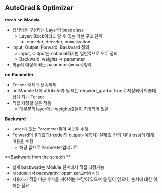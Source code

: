 ## AutoGrad & Optimizer

**torch.nn.Module**

- 딥러닝을 구성하는 Layer의 base class
  - Layer: Block이라고 할 수 있는 기본 구조 단위
    - encoder, decoder, nomalization
- Input, Output, Forward, Backward 정의
  - Input, Output은 optional하지만 일반적으로 모두 정의
  - Backward: weights → parameter
- 학습의 대상이 되는 parameter(tensor)정의

**nn.Parameter**

- Tensor 객체의 상속객체
- nn.Module 내에 attribute가 될 때는 required_grad = True로 지정되어 학습대상이 되는 Tensor
- 직접 지정할 일은 적음
  - 대부분의 layer에는 weights값들이 지정되어 있음



**Backward**

- Layer에 있는 Parameter들의 미분을 수행
- Forward의 결과값과(model의 output=예측치) 실제 값 간의 차이(loss)에 대해 미분을 수행
  - 해당 값으로  Parameter업데이트



**Backward from the scratch ** 

- 실제 backward는 Module 단계에서 직접 지정가능
- Module에서 backward와 optimizer오버라이딩
- 사용자가 직접 미분 수식을 써야하는 부담이 있으며 쓸 일이 없으나, 순서에 대한 이해는 필요



